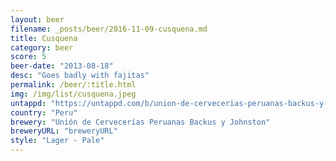 ```yaml
---
layout: beer
filename: _posts/beer/2016-11-09-cusquena.md
title: Cusquena
category: beer
score: 5
beer-date: "2013-08-18"
desc: "Goes badly with fajitas"
permalink: /beer/:title.html
img: /img/list/cusquena.jpeg
untappd: "https://untappd.com/b/union-de-cervecerias-peruanas-backus-y-johnston-cusquena-dorada/539117"
country: "Peru"
brewery: "Unión de Cervecerías Peruanas Backus y Johnston"
breweryURL: "breweryURL"
style: "Lager - Pale"
---
```

